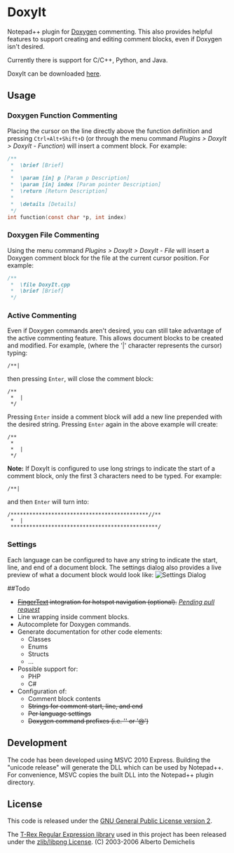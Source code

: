 # DoxyIt
Notepad++ plugin for [Doxygen](http://www.doxygen.org) commenting. This also provides helpful features to support creating and editing comment blocks, even if Doxygen isn't desired. 

Currently there is support for C/C++, Python, and Java.

DoxyIt can be downloaded [here](http://goo.gl/Qjlyw).

## Usage
### Doxygen Function Commenting
Placing the cursor on the line directly above the function definition and pressing `Ctrl+Alt+Shift+D` (or through the menu command *Plugins > DoxyIt > DoxyIt - Function*) will insert a comment block. For example:

```c
/**
 *  \brief [Brief]
 *  
 *  \param [in] p [Param p Description]
 *  \param [in] index [Param pointer Description]
 *  \return [Return Description]
 *  
 *  \details [Details]
 */
int function(const char *p, int index)
```

### Doxygen File Commenting
Using the menu command *Plugins > DoxyIt > DoxyIt - File* will insert a Doxygen comment block for the file at the current cursor position. For example:
```c
/**
 *  \file DoxyIt.cpp
 *  \brief [Brief]
 */
```

### Active Commenting
Even if Doxygen commands aren't desired, you can still take advantage of the active commenting feature. This allows document blocks to be created and modified. For example, (where the '|' character represents the cursor) typing:
```
/**|
```
then pressing `Enter`, will close the comment block:
```
/**
 *  |
 */
```
Pressing `Enter` inside a comment block will add a new line prepended with the desired string. Pressing `Enter` again in the above example will create:
```
/**
 *  
 *  |
 */
```

<b>Note:</b> If DoxyIt is configured to use long strings to indicate the start of a comment block, only the first 3 characters need to be typed. For example:
```
/**|
```
and then `Enter` will turn into:
```
/********************************************//**
 *  |
 ***********************************************/
```

### Settings
Each language can be configured to have any string to indicate the start, line, and end of a document block. The settings dialog also provides a live preview of what a document block would look like:
![Settings Dialog](http://goo.gl/E9S66)


##Todo
- ~~[FingerText](http://sourceforge.net/projects/fingertext/) integration for hotspot navigation (optional).~~ [*Pending pull request*](https://github.com/erinata/FingerText/pull/38)
- Line wrapping inside comment blocks.
- Autocomplete for Doxygen commands.
- Generate documentation for other code elements:
    - Classes
    - Enums
    - Structs
    - ...
- Possible support for:
    - PHP
    - C#
- Configuration of:
    - Comment block contents
    - ~~Strings for comment start, line, and end~~
    - ~~Per language settings~~
    - ~~Doxygen command prefixes (i.e. '\' or '@')~~

## Development
The code has been developed using MSVC 2010 Express. Building the "unicode release" will generate the DLL which can be used by Notepad++. For convenience, MSVC copies the built DLL into the Notepad++ plugin directory. 

## License
This code is released under the [GNU General Public License version 2](http://www.gnu.org/licenses/gpl-2.0.txt).

The [T-Rex Regular Expression library](http://tiny-rex.sourceforge.net/) used in this project has been released under the [zlib/libpng License](http://opensource.org/licenses/zlib-license.php). (C) 2003-2006 Alberto Demichelis
